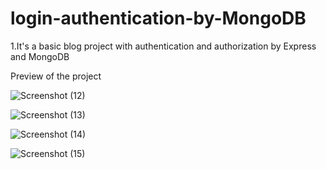 # login-authentication-by-MongoDB

1.It's a basic blog project with authentication and authorization by Express and MongoDB

Preview of the project

![Screenshot (12)](https://user-images.githubusercontent.com/127415824/230754264-38aa378d-5e4f-4b4b-b0e8-6780636cc068.png)

![Screenshot (13)](https://user-images.githubusercontent.com/127415824/230754265-792e659a-ffac-4e3a-b8bd-5c033d783fad.png)

![Screenshot (14)](https://user-images.githubusercontent.com/127415824/230754266-b066c09c-3544-4f49-9ae4-13478d2b6c4f.png)

![Screenshot (15)](https://user-images.githubusercontent.com/127415824/230754267-64d9136b-dbc6-468b-82b3-8fd0e1f03dfa.png)
